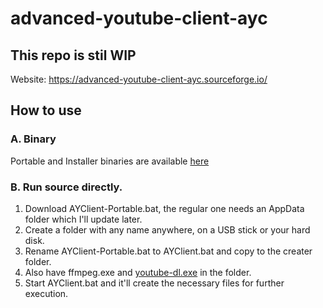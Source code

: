 # advanced-youtube-client-ayc
## This repo is stil WIP

Website: https://advanced-youtube-client-ayc.sourceforge.io/

## How to use

### A. Binary

Portable and Installer binaries are available [here](https://advanced-youtube-client-ayc.sourceforge.io)

### B. Run source directly.

1. Download AYClient-Portable.bat, the regular one needs an AppData folder which I'll update later.
2. Create a folder with any name anywhere, on a USB stick or your hard disk.
3. Rename AYClient-Portable.bat to AYClient.bat and copy to the creater folder.
4. Also have ffmpeg.exe and [youtube-dl.exe](https://youtube-dl.org) in the folder.
5. Start AYClient.bat and it'll create the necessary files for further execution.

